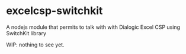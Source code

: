 # excelcsp-switchkit
A nodejs module that permits to talk with with Dialogic Excel CSP using SwitchKit library

WIP: nothing to see yet.

